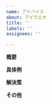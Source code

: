 ```yaml
---
name: アドバイス
about: アイウエオ
title: ''
labels: ''
assignees: ''

---
```


**概要**


**具体例**


**解決策**


**その他**
